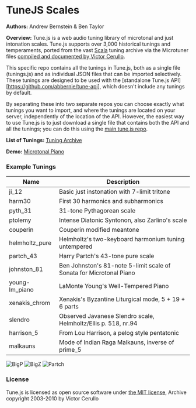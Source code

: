 # TuneJS Scales

**Authors:** Andrew Bernstein & Ben Taylor

**Overview:** Tune.js is a web audio tuning library of microtonal and just intonation scales. Tune.js supports over 3,000 historical tunings and temperaments, ported from the vast [Scala](http://www.huygens-fokker.org/scala/) tuning archive via the Microtuner files [compiled and documented by Victor Cerullo](http://www.venetica.net/Sites/16tone/mtx_file_specs.htm).

This specific repo contains all the tunings in Tune.js, both as a single file (tunings.js) and as individual JSON files that can be imported selectively. These tunings are designed to be used with the [standalone Tune.js API][https://github.com/abbernie/tune-api], which doesn't include any tunings by default.

By separating these into two separate repos you can choose exactly what tunings you want to import, and where the tunings are located on your server, independently of the location of the API. However, the easiest way to use Tune.js is to just download a single file that contains both the API and all the tunings; you can do this using the [main tune.js repo](https://github.com/abbernie/tune).

**List of Tunings:** [Tuning Archive](http://abbernie.github.io/tune/scales.html)

**Demo:** [Microtonal Piano](http://abbernie.github.io/tune/)

### Example Tunings

| Name | Description |
|------|-------------|
| ji_12 | Basic just instonation with 7-limit tritone |
| harm30 | First 30 harmonics and subharmonics |
| pyth_31 | 31-tone Pythagorean scale |
| ptolemy | Intense Diatonic Syntonon, also Zarlino's scale |
| couperin | Couperin modified meantone |
| helmholtz_pure | Helmholtz's two-keyboard harmonium tuning untempered |
| partch_43 | Harry Partch's 43-tone pure scale |
| johnston_81 | Ben Johnston's 81-note 5-limit scale of Sonata for Microtonal Piano |
| young-lm_piano | LaMonte Young's Well-Tempered Piano |
| xenakis_chrom | Xenakis's Byzantine Liturgical mode, 5 + 19 + 6 parts |
| slendro | Observed Javanese Slendro scale, Helmholtz/Ellis p. 518, nr.94 |
| harrison_5 | From Lou Harrison, a pelog style pentatonic |
| malkauns | Mode of Indian Raga Malkauns, inverse of prime_5 |

![BigP](http://www.mathopenref.com/images/bioimages/pythagoras1.jpg)
![BigZ](https://upload.wikimedia.org/wikipedia/commons/thumb/2/22/Gioseffo_Zarlino.jpg/200px-Gioseffo_Zarlino.jpg)
![Partch](http://www.pas.org/images/default-source/hall-of-fame-photos/hpartch.jpg?sfvrsn=0)

### License

Tune.js is licensed as open source software under [the MIT license](https://opensource.org/licenses/MIT), 
Archive copyright 2003-2010 by Victor Cerullo

